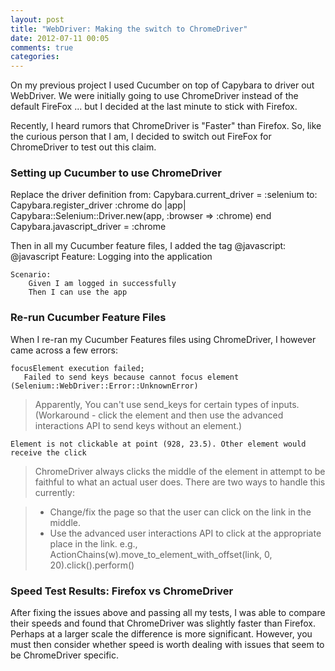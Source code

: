 ```yaml
---
layout: post
title: "WebDriver: Making the switch to ChromeDriver"
date: 2012-07-11 00:05
comments: true
categories: 
---
```


On my previous project I used Cucumber on top of Capybara to driver out WebDriver. We were initially going to use ChromeDriver instead of the default FireFox ... but I decided at the last minute to stick with Firefox.

Recently, I heard rumors that ChromeDriver is "Faster" than Firefox. So, like the curious person that I am, I decided to switch out FireFox for ChromeDriver to test out this claim. 

### Setting up Cucumber to use ChromeDriver

Replace the driver definition from:
	Capybara.current_driver = :selenium	
to:
	Capybara.register_driver :chrome do |app|
	    Capybara::Selenium::Driver.new(app, :browser => :chrome)
	  end
	Capybara.javascript_driver = :chrome

Then in all my Cucumber feature files, I added the tag @javascript:
	@javascript
	Feature: Logging into the application
	
	Scenario:
		Given I am logged in successfully
		Then I can use the app

### Re-run Cucumber Feature Files

When I re-ran my Cucumber Features files using ChromeDriver, I however came across a few errors:
	
	focusElement execution failed;
       Failed to send keys because cannot focus element (Selenium::WebDriver::Error::UnknownError)

> Apparently, You can't use send_keys for certain types of inputs. (Workaround - click the element and then use the advanced interactions API to send keys without an element.) 
	
	Element is not clickable at point (928, 23.5). Other element would receive the click
	
> ChromeDriver always clicks the middle of the element in attempt to be faithful to what an actual user does.
There are two ways to handle this currently:

> * Change/fix the page so that the user can click on the link in the middle.
> * Use the advanced user interactions API to click at the appropriate place in the link. e.g., ActionChains(w).move_to_element_with_offset(link, 0, 20).click().perform()

### Speed Test Results: Firefox vs ChromeDriver

After fixing the issues above and passing all my tests, I was able to compare their speeds and found that ChromeDriver was slightly faster than Firefox. Perhaps at a larger scale the difference is more significant. However, you must then consider whether speed is worth dealing with issues that seem to be ChromeDriver specific. 